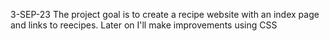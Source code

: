 3-SEP-23
The project goal is to create a recipe website with an index page and links to reecipes. Later on I'll make improvements using CSS

